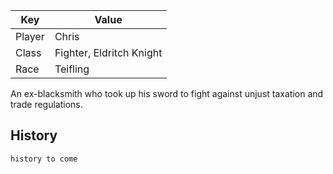 | Key | Value |
|-----|-------|
| Player | Chris |
| Class | Fighter, Eldritch Knight |
| Race | Teifling |

An ex-blacksmith who took up his sword to fight against unjust taxation and trade regulations.

## History

`history to come`
